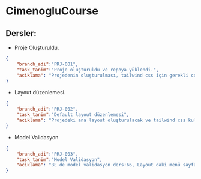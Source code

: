 # CimenogluCourse

## Dersler: 

- Proje Oluşturuldu.  
  
```json
{
    "branch_adi":"PRJ-001",
    "task_tanim":"Proje oluşturuldu ve repoya yüklendi.",
    "aciklama": "Projedenin oluşturulması, tailwind css için gerekli configuration ların yapılması ve projenin hazır hale getirilmesi."
}
```  

- Layout düzenlemesi.  
  
```json
{
    "branch_adi":"PRJ-002",
    "task_tanim":"Default layout düzenlemesi",
    "aciklama": "Projedeki ana layout oluşturulacak ve tailwind css kullanılacak."
}
```  

- Model Validasyon 
  
```json
{
    "branch_adi":"PRJ-003",
    "task_tanim":"Model Validasyon",
    "aciklama": "BE de model validasyon ders:66, Layout daki menü sayfaları oluşturuldu, controller lar oluşturuldu."
}
```  